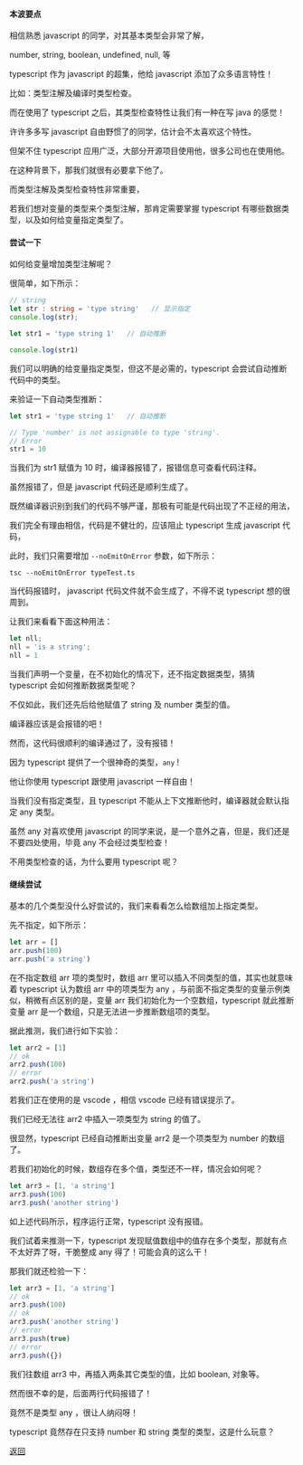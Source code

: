 #### 本波要点

相信熟悉 javascript 的同学，对其基本类型会非常了解，

number, 
string,
boolean,
undefined,
null,
等

typescript 作为 javascript 的超集，他给 javascript 添加了众多语言特性！

比如：类型注解及编译时类型检查。

而在使用了 typescript 之后，其类型检查特性让我们有一种在写 java 的感觉！

许许多多写 javascript 自由野惯了的同学，估计会不太喜欢这个特性。

但架不住 typescript 应用广泛，大部分开源项目使用他，很多公司也在使用他。

在这种背景下，那我们就很有必要拿下他了。

而类型注解及类型检查特性非常重要，

若我们想对变量的类型来个类型注解，那肯定需要掌握 typescript 有哪些数据类型，以及如何给变量指定类型了。

#### 尝试一下

如何给变量增加类型注解呢？

很简单，如下所示：

```ts
// string
let str : string = 'type string'   // 显示指定
console.log(str);

let str1 = 'type string 1'   // 自动推断

console.log(str1)
```

我们可以明确的给变量指定类型，但这不是必需的，typescript 会尝试自动推断代码中的类型。

来验证一下自动类型推断：

``` ts
let str1 = 'type string 1'   // 自动推断

// Type 'number' is not assignable to type 'string'.
// Error
str1 = 10

```

当我们为 str1 赋值为 10 时，编译器报错了，报错信息可查看代码注释。

虽然报错了，但是 javascript 代码还是顺利生成了。

既然编译器识别到我们的代码不够严谨，那极有可能是代码出现了不正经的用法，

我们完全有理由相信，代码是不健壮的，应该阻止 typescript 生成 javascript 代码，

此时，我们只需要增加 `--noEmitOnError` 参数，如下所示：

```
tsc --noEmitOnError typeTest.ts
```

当代码报错时， javascript 代码文件就不会生成了，不得不说 typescript 想的很周到。

让我们来看看下面这种用法：

```ts
let nll;
nll = 'is a string';
nll = 1

```

当我们声明一个变量，在不初始化的情况下，还不指定数据类型，猜猜 typescript 会如何推断数据类型呢？

不仅如此，我们还先后给他赋值了 string 及 number 类型的值。

编译器应该是会报错的吧！

然而，这代码很顺利的编译通过了，没有报错！

因为 typescript 提供了一个很神奇的类型，`any` !

他让你使用 typescript 跟使用 javascript 一样自由！

当我们没有指定类型，且 typescript 不能从上下文推断他时，编译器就会默认指定 any 类型。

虽然 any 对喜欢使用 javascript 的同学来说，是一个意外之喜，但是，我们还是不要四处使用，毕竟 any 不会经过类型检查！

不用类型检查的话，为什么要用 typescript 呢？

#### 继续尝试

基本的几个类型没什么好尝试的，我们来看看怎么给数组加上指定类型。

先不指定，如下所示：

```ts
let arr = []
arr.push(100)
arr.push('a string')
```

在不指定数组 arr 项的类型时，数组 arr 里可以插入不同类型的值，其实也就意味着 typescript 认为数组 arr 中的项类型为 any ，与前面不指定类型的变量示例类似，稍微有点区别的是，变量 arr 我们初始化为一个空数组，typescript 就此推断变量 arr 是一个数组，只是无法进一步推断数组项的类型。

据此推测，我们进行如下实验：

```ts
let arr2 = [1]
// ok
arr2.push(100)
// error
arr2.push('a string')
```

若我们正在使用的是 vscode ，相信 vscode 已经有错误提示了。

我们已经无法往 arr2 中插入一项类型为 string 的值了。

很显然，typescript 已经自动推断出变量 arr2 是一个项类型为 number 的数组了。

若我们初始化的时候，数组存在多个值，类型还不一样，情况会如何呢？

```ts
let arr3 = [1, 'a string']
arr3.push(100)
arr3.push('another string')
```

如上述代码所示，程序运行正常，typescript 没有报错。

我们试着来推测一下，typescript 发现赋值数组中的值存在多个类型，那就有点不太好弄了呀，干脆整成 any 得了！可能会真的这么干！

那我们就还检验一下：

```ts
let arr3 = [1, 'a string']
// ok
arr3.push(100)
// ok
arr3.push('another string')
// error
arr3.push(true)
// error
arr3.push({})
```

我们往数组 arr3 中，再插入两条其它类型的值，比如 boolean, 对象等。

然而很不幸的是，后面两行代码报错了！

竟然不是类型 any ，很让人纳闷呀！

typescript 竟然存在只支持 number 和 string 类型的类型，这是什么玩意？


[返回](/README.md)





































